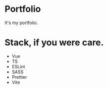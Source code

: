 # Portfolio

It's my portfolio.

# Stack, if you were care.

- Vue
- TS
- ESLint
- SASS
- Prettier
- Vite